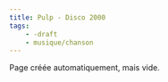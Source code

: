 ```yaml
---
title: Pulp - Disco 2000
tags:
    - -draft
    - musique/chanson
---
```


Page créée automatiquement, mais vide.
